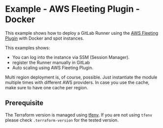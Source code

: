# Example - AWS Fleeting Plugin - Docker

This example shows how to deploy a GitLab Runner using the [AWS Fleeting Plugin](https://docs.gitlab.com/runner/configuration/autoscale.html)
with Docker and spot instances.

This examples shows:

- You can log into the instance via SSM (Session Manager).
- register the Runner manually in GitLab
- Auto scaling using AWS Fleeting Plugin.

Multi region deployment is, of course, possible. Just instantiate the module multiple times with different AWS providers. In case
you use the cache, make sure to have one cache per region.

## Prerequisite

The Terraform version is managed using [tfenv](https://github.com/Zordrak/tfenv). If you are not using `tfenv` please
check `.terraform-version` for the tested version.

<!-- markdownlint-disable -->
<!-- cSpell:disable -->
<!-- markdown-link-check-disable -->

<!-- BEGIN_TF_DOCS -->
<!-- END_TF_DOCS -->
